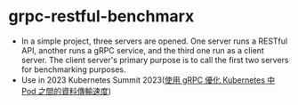 # grpc-restful-benchmarx
- In a simple project, three servers are opened. One server runs a RESTful API, another runs a gRPC service, and the third one run as a client server. The client server's primary purpose is to call the first two servers for benchmarking purposes.
- Use in 2023 Kubernetes Summit 2023([使用 gRPC 優化 Kubernetes 中 Pod 之間的資料傳輸速度](https://k8s.ithome.com.tw/2023/session-page/2330))
